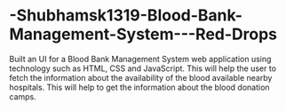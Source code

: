 # -Shubhamsk1319-Blood-Bank-Management-System---Red-Drops
Built an UI for a Blood Bank Management System web application using technology such as HTML, CSS and JavaScript.
This will help the user to fetch the information about the availability of the blood available nearby hospitals.
This will help to get the information about the blood donation camps.
